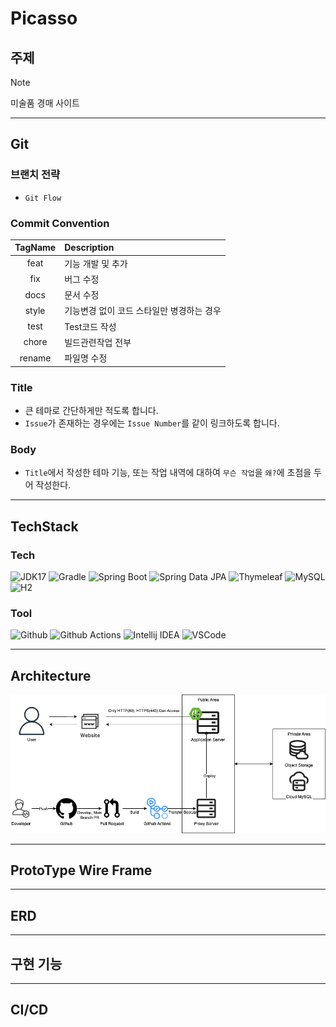 # Picasso
## 주제
> [!NOTE]  
> 미술품 경매 사이트
---
## Git
### 브랜치 전략
- `Git Flow`

### Commit Convention
|TagName|Description|
|:---:|:---|
| feat | 기능 개발 및 추가 |
| fix | 버그 수정 |
| docs | 문서 수정 |
| style | 기능변경 없이 코드 스타일만 병경하는 경우 | 
| test | Test코드 작성 |
|chore | 빌드관련작업 전부 |
| rename | 파일명 수정 |

### Title
- 큰 테마로 간단하게만 적도록 합니다.
- `Issue`가 존재하는 경우에는 `Issue Number`를 같이 링크하도록 합니다.

### Body
-  `Title`에서 작성한 테마 기능, 또는 작업 내역에 대하여 `무슨 작업`을 `왜?`에 초점을 두어 작성한다.
---

## TechStack
### Tech
![JDK17](https://img.shields.io/badge/Java-v.17-CC0000?style=flat&logo=OpenJDK&logoColor=white)
![Gradle](https://img.shields.io/badge/Gradle-v.8-02303A?style=flat&logo=Gradle&logoColor=white)
![Spring Boot](https://img.shields.io/badge/Spring-Boot_v.3-6DB33F?style=flat&logo=Spring-Boot&logoColor=white)
![Spring Data JPA](https://img.shields.io/badge/Spring-Data_JPA-6DB33F?style=flat&logo=Spring&logoColor=white)
![Thymeleaf](https://img.shields.io/badge/Thymeleaf-v.3-005F0F?style=flat&logo=Thymeleaf&logoColor=white)
![MySQL](https://img.shields.io/badge/MySQL-v.8.0.33-4479A1?style=flat&logo=MySQL&logoColor=white)
![H2](https://img.shields.io/badge/H2-v.2.1-4479A1?style=flat&logo=h2&logoColor=white)

### Tool
![Github](https://img.shields.io/badge/GitHub-181717?style=flat&logo=GitHub&logoColor=white)
![Github Actions](https://img.shields.io/badge/Github_Actions-2088FF?style=flat&logo=Github-Actions&logoColor=white)
![Intellij IDEA](https://img.shields.io/badge/IntelliJ-000000?style=flat&logo=IntelliJ-IDEA&logoColor=white)
![VSCode](https://img.shields.io/badge/VSCode-007ACC?style=flat&logo=Visual-Studio-Code&logoColor=white)

---
## Architecture
![Architecture Image](Docs/Architecture.png) 


---
## ProtoType Wire Frame

---
## ERD

---
## 구현 기능

---
## CI/CD